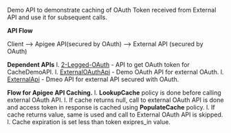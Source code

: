 Demo API to demonstrate caching of OAuth Token received from External API and use it for subsequent calls. 

**API Flow**

Client --> Apigee API(secured by OAuth) --> External API (secured by OAuth)

**Dependent APIs**
l. [2-Legged-OAuth](../2-Legged-OAuth) - API to get OAuth token for CacheDemoAPI.
l. [ExternalOAuthApi](../ExternalOAuthApi) - Demo OAuth API for external OAuth.
l. [ExternalApi](../ExternalApi) - Dmeo API for external API secured with OAuth.

**Flow for Apigee API Caching.**
l. **LookupCache** policy is done before calling external OAuth API.
l. If cache returns null, call to external OAuth API is done and access token in response is cached using **PopulateCache** policy.
l. If cache returns value, same is used and call to External OAuth API is skipped.
l. Cache expiration is set less than token exipres_in value.
